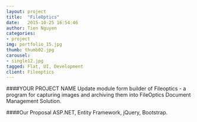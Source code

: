 ```yaml
---
layout: project
title:  "FileOptics"
date:   2015-10-25 16:54:46
author: Tien Nguyen
categories:
- project
img: portfolio_15.jpg
thumb: thumb02.jpg
carousel:
- single12.jpg
tagged: Flat, UI, Development
client: Fileoptics
---
```

####YOUR PROJECT NAME
Update module form builder of Fileoptics - a program for capturing images and archiving them into FileOptics Document Management Solution.

####Our Proposal
ASP.NET, Entity Framework, jQuery, Bootstrap.
